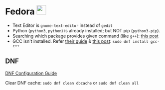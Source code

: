 # Fedora <img src='https://upload.wikimedia.org/wikipedia/commons/thumb/4/41/Fedora_icon_%282021%29.svg/2089px-Fedora_icon_%282021%29.svg.png' width="30">

- Text Editor is `gnome-text-editor` instead of `gedit`
- Python (`python3`, `python`) is already installed; but NOT pip (`python3-pip`).
- Searching which package provides given command (like `g++`): [this post](https://unix.stackexchange.com/questions/701583/what-is-the-link-between-g-and-gcc-c-in-fedoras-dnf-repositories)
- GCC isn't installed. Refer [their guide](https://developer.fedoraproject.org/tech/languages/c/cpp_installation.html) & [this post](https://stackoverflow.com/questions/12952913/how-do-i-install-g-for-fedora): `sudo dnf install gcc-c++`

## DNF

[DNF Configuration Guide](https://dnf.readthedocs.io/en/latest/conf_ref.html)

Clear DNF cache: `sudo dnf clean dbcache` or `sudo dnf clean all`
